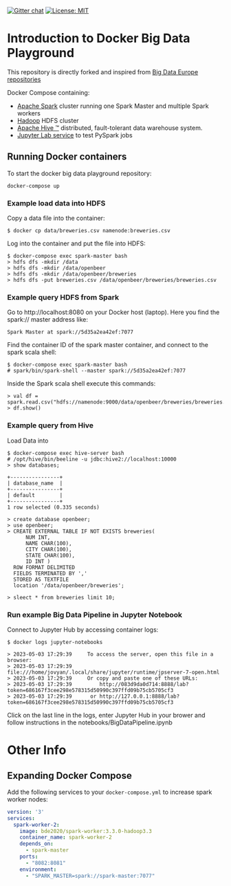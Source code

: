 [![Gitter chat](https://badges.gitter.im/gitterHQ/gitter.png)](https://gitter.im/big-data-europe/Lobby)
[![License: MIT](https://img.shields.io/badge/License-MIT-yellow.svg)](https://opensource.org/licenses/MIT)

# Introduction to Docker Big Data Playground

This repository is directly forked and inspired from [Big Data Europe repositories](https://github.com/big-data-europe)

Docker Compose containing:
* [Apache Spark](https://spark.apache.org/) cluster running one Spark Master and multiple Spark workers
* [Hadoop](https://hadoop.apache.org/) HDFS cluster
* [Apache Hive ™](https://hive.apache.org/) distributed, fault-tolerant data warehouse system.
* [Jupyter Lab service](https://jupyter.org/) to test PySpark jobs

## Running Docker containers 

To start the docker big data playground repository:

    docker-compose up

### Example load data into HDFS

Copy a data file into the container:

    $ docker cp data/breweries.csv namenode:breweries.csv

Log into the container and put the file into HDFS:

    $ docker-compose exec spark-master bash
    > hdfs dfs -mkdir /data
    > hdfs dfs -mkdir /data/openbeer
    > hdfs dfs -mkdir /data/openbeer/breweries
    > hdfs dfs -put breweries.csv /data/openbeer/breweries/breweries.csv

### Example query HDFS from Spark

Go to http://localhost:8080 on your Docker host (laptop). Here you find the spark:// master address like:
  
    Spark Master at spark://5d35a2ea42ef:7077

Find the container ID of the spark master container, and connect to the spark scala shell:

    $ docker-compose exec spark-master bash
    # spark/bin/spark-shell --master spark://5d35a2ea42ef:7077

Inside the Spark scala shell execute this commands:

    > val df = spark.read.csv("hdfs://namenode:9000/data/openbeer/breweries/breweries.csv")
    > df.show()

### Example query from Hive

Load Data into
  
    $ docker-compose exec hive-server bash
    # /opt/hive/bin/beeline -u jdbc:hive2://localhost:10000
    > show databases;

    +----------------+
    | database_name  |
    +----------------+
    | default        |
    +----------------+
    1 row selected (0.335 seconds)

    > create database openbeer;
    > use openbeer;
    > CREATE EXTERNAL TABLE IF NOT EXISTS breweries(
          NUM INT,
          NAME CHAR(100),
          CITY CHAR(100),
          STATE CHAR(100),
          ID INT )
      ROW FORMAT DELIMITED
      FIELDS TERMINATED BY ','
      STORED AS TEXTFILE
      location '/data/openbeer/breweries';

    > sleect * from breweries limit 10;

### Run example Big Data Pipeline in Jupyter Notebook

Connect to Jupyter Hub by accessing container logs:

    $ docker logs jupyter-notebooks

    > 2023-05-03 17:29:39     To access the server, open this file in a browser:
    > 2023-05-03 17:29:39         file:///home/jovyan/.local/share/jupyter/runtime/jpserver-7-open.html
    > 2023-05-03 17:29:39     Or copy and paste one of these URLs:
    > 2023-05-03 17:29:39         http://083d9da0d714:8888/lab?token=686167f3cee298e578315d50990c397ffd09b75cb5705cf3
    > 2023-05-03 17:29:39      or http://127.0.0.1:8888/lab?token=686167f3cee298e578315d50990c397ffd09b75cb5705cf3

Click on the last line in the logs, enter Jupyter Hub in your brower and follow instructions in the notebooks/BigDataPipeline.ipynb

# Other Info

## Expanding Docker Compose
Add the following services to your `docker-compose.yml` to increase spark worker nodes:
```yml
version: '3'
services:
  spark-worker-2:
    image: bde2020/spark-worker:3.3.0-hadoop3.3
    container_name: spark-worker-2
    depends_on:
      - spark-master
    ports:
      - "8082:8081"
    environment:
      - "SPARK_MASTER=spark://spark-master:7077"
```
